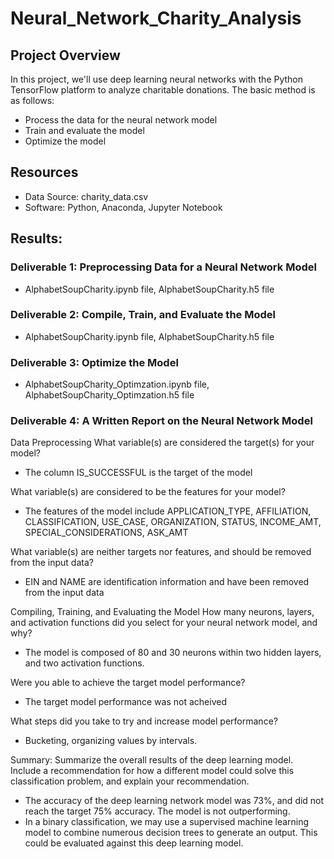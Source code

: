 # Neural_Network_Charity_Analysis

## Project Overview
In this project, we'll use deep learning neural networks with the Python TensorFlow platform to analyze charitable donations. The basic method is as follows:
- Process the data for the neural network model
- Train and evaluate the model
- Optimize the model

## Resources
- Data Source: charity_data.csv
- Software: Python, Anaconda, Jupyter Notebook


## Results:
### Deliverable 1: Preprocessing Data for a Neural Network Model
- AlphabetSoupCharity.ipynb file, AlphabetSoupCharity.h5 file

### Deliverable 2: Compile, Train, and Evaluate the Model
- AlphabetSoupCharity.ipynb file, AlphabetSoupCharity.h5 file

### Deliverable 3: Optimize the Model
- AlphabetSoupCharity_Optimzation.ipynb file, AlphabetSoupCharity_Optimzation.h5 file

### Deliverable 4: A Written Report on the Neural Network Model 
Data Preprocessing
What variable(s) are considered the target(s) for your model?
- The column IS_SUCCESSFUL is the target of the model

What variable(s) are considered to be the features for your model?
- The features of the model include APPLICATION_TYPE, AFFILIATION, CLASSIFICATION, USE_CASE, ORGANIZATION, STATUS, INCOME_AMT, SPECIAL_CONSIDERATIONS, ASK_AMT

What variable(s) are neither targets nor features, and should be removed from the input data?
- EIN and NAME are identification information and have been removed from the input data

Compiling, Training, and Evaluating the Model
How many neurons, layers, and activation functions did you select for your neural network model, and why?
- The model is composed of 80 and 30 neurons within two hidden layers, and two activation functions.

Were you able to achieve the target model performance?
- The target model performance was not acheived

What steps did you take to try and increase model performance?
- Bucketing, organizing values by intervals.


Summary: Summarize the overall results of the deep learning model. Include a recommendation for how a different model could solve this classification problem, and explain your recommendation.
- The accuracy of the deep learning network model was 73%, and did not reach the target 75% accuracy. The model is not outperforming.
- In a binary classification, we may use a supervised machine learning model to combine numerous decision trees to generate an output. This could be evaluated against this deep learning model.
